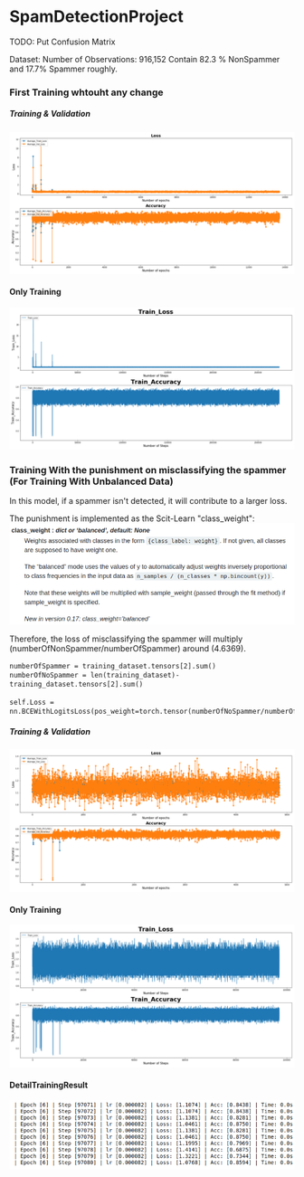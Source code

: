 # SpamDetectionProject

TODO:
Put Confusion Matrix



Dataset:
  Number of Observations: 916,152
  Contain 82.3 % NonSpammer and 17.7% Spammer roughly. 

### First Training whtouht any change

##### Training & Validation
![](https://github.com/ChihchengHsieh/SpamDetectionProject/blob/master/ModelLog/WithOutPunishment/All_Hist_SSCL.png?raw=true)

#### Only Training 

![](https://github.com/ChihchengHsieh/SpamDetectionProject/blob/master/ModelLog/WithOutPunishment/Train_Loss&Acc_Hist_SSCL.png?raw=true)








### Training With the punishment on misclassifying the spammer (For Training With Unbalanced Data)
In this model, if a spammer isn't detected, it will contribute to a larger loss.

The punishment is implemented as the Scit-Learn "class_weight":
![](https://github.com/ChihchengHsieh/SpamDetectionProject/blob/master/skleanClassWeight.png?raw=true)

Therefore, the loss of misclassifying the spammer will multiply (numberOfNonSpammer/numberOfSpammer) around (4.6369).


```
numberOfSpammer = training_dataset.tensors[2].sum()
numberOfNoSpammer = len(training_dataset)-training_dataset.tensors[2].sum()

self.Loss = nn.BCEWithLogitsLoss(pos_weight=torch.tensor(numberOfNoSpammer/numberOfSpammer))

```


##### Training & Validation
![](https://github.com/ChihchengHsieh/SpamDetectionProject/blob/master/ModelLog/WithPunishmentOnSpammer/All_Hist_SSCL.png?raw=true)

#### Only Training 
![](https://github.com/ChihchengHsieh/SpamDetectionProject/blob/master/ModelLog/WithPunishmentOnSpammer/Train_Loss&Acc_Hist_SSCL.png?raw=true)

#### DetailTrainingResult

![](https://github.com/ChihchengHsieh/SpamDetectionProject/blob/master/EpochSix.png?raw=true)
